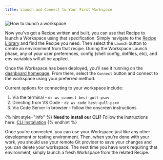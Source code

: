 ```yaml
---
title: Launch and Connect to Your First Workspace
---
```

![How to launch a workspace](../../.gitbook/assets/CleanShot%202024-05-01%20at%2020.53.52@2x.png)

Now you've got a Recipe written and built, you can use that Recipe to launch a Workspace using that specification. Simply navigate to the [Recipe Library](https://www.devzero.io/dashboard/recipes) and find the Recipe you need. Then select the `Launch` button to create an environment from that recipe. During the Workspace Launch phase, any of your user preferences, config (shell config, dotfiles, etc), and env variables will all be applied.

Once the Workspace has been deployed, you'll see it running on the [dashboard homepage](https://www.devzero.io/dashboard). From there, select the `Connect` button and connect to the workspace using your preferred method.

Current options for connecting to your workspace include:

1. Via the terminal - `dz ws connect best-gull-psxv`
2. Directing from VS Code - `dz ws code best-gull-psxv`
3. Via Code Server in browser - follow the onscreen instructions

{% hint style="info" %}
**Need to install our CLI?** Follow the instructions here: [CLI Installation](./../../references/cli-man-page/install-the-cli.md)
{% endhint %}

Once you're connected, you can use your Workspace just like any other development or testing environment. Then, when you're done with your work, you should use your remote Git provider to save your changes and you can delete your workspace. The next time you have work requiring that environment, simply launch a fresh Workspace from the related Recipe.

